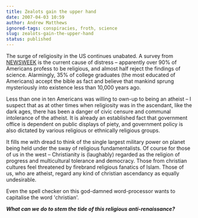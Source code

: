 ```yaml
---
title: Zealots gain the upper hand
date: 2007-04-03 10:59
author: Andrew Matthews
ignored-tags: conspiracies, froth, science
slug: zealots-gain-the-upper-hand
status: published
---
```


The surge of religiosity in the US continues unabated. A survey from [NEWSWEEK](http://www.msnbc.msn.com/id/17879317/site/newsweek/) is the current cause of distress – apparently over 90% of Americans profess to be religious, and almost half reject the findings of science. Alarmingly, 35% of college graduates (the most educated of Americans) accept the bible as fact and believe that mankind sprung mysteriously into existence less than 10,000 years ago.

Less than one in ten Americans was willing to own-up to being an atheist – I suspect that as at other times when religiosity was in the ascendant, like the dark ages, there has been a danger of civic censure and communal intolerance of the atheist. It is already an established fact that government office is dependent on public displays of piety, and government policy is also dictated by various religious or ethnically religious groups.

It fills me with dread to think of the single largest military power on planet being held under the sway of religious fundamentalists. Of course for those of us in the west – Christianity is (laughably) regarded as the religion of progress and multicultural tolerance and democracy. Those from christian cultures feel threatened by firebrand religious fanatics of Islam. Those of us, who are atheist, regard any kind of christian ascendancy as equally undesirable.

Even the spell checker on this god-damned word-processor wants to capitalise the word 'christian'.

***What can we do to stem the tide of this religious anti-renaissance?***

